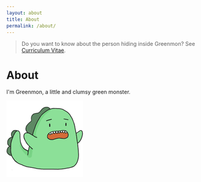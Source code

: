 ```yaml
---
layout: about
title: About
permalink: /about/
---
```


> Do you want to know about the person hiding inside Greenmon?
> See [Curriculum Vitae](/assets/Curriculum_Vitae_191111.pdf).

# About

I'm Greenmon, a little and clumsy green monster.

![greenmon](/assets/images/Greenmon-1.png)
